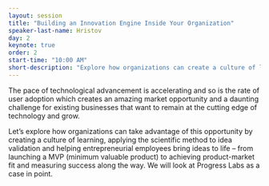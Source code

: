```yaml
---
layout: session
title: "Building an Innovation Engine Inside Your Organization"
speaker-last-name: Hristov
day: 2
keynote: true
order: 2
start-time: "10:00 AM"
short-description: "Explore how organizations can create a culture of learning."
---
```


The pace of technological advancement is accelerating and so is the rate of user adoption which creates an amazing market opportunity and a daunting challenge for existing businesses that want to remain at the cutting edge of technology and grow.
 
Let’s explore how organizations can take advantage of this opportunity by creating a culture of learning, applying the scientific method to idea validation and helping entrepreneurial employees bring ideas to life – from launching a MVP (minimum valuable product) to achieving product-market fit and measuring success along the way. We will look at Progress Labs as a case in point.